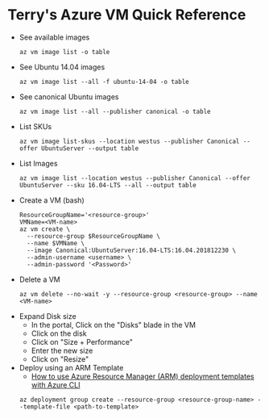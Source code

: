 # Terry's Azure VM Quick Reference

* See available images
  ``` 
  az vm image list -o table
  ```
* See Ubuntu 14.04 images
  ```
  az vm image list --all -f ubuntu-14-04 -o table
  ```
* See canonical Ubuntu images
  ```
  az vm image list --all --publisher canonical -o table
  ```
* List SKUs
  ```
  az vm image list-skus --location westus --publisher Canonical --offer UbuntuServer --output table
  ```
* List Images
  ```
  az vm image list --location westus --publisher Canonical --offer UbuntuServer --sku 16.04-LTS --all --output table
  ```
* Create a VM (bash)
  ```
  ResourceGroupName='<resource-group>'
  VMName=<VM-name>
  az vm create \
    --resource-group $ResourceGroupName \
    --name $VMName \
    --image Canonical:UbuntuServer:16.04-LTS:16.04.201812230 \
    --admin-username <username> \
    --admin-password '<Password>'
  ```
* Delete a VM
  ```
  az vm delete --no-wait -y --resource-group <resource-group> --name <VM-name> 
  ```
* Expand Disk size
  - In the portal, Click on the "Disks" blade in the VM
  - Click on the disk
  - Click on "Size + Performance"
  - Enter the new size
  - Click on "Resize"
* Deploy using an ARM Template
  - [How to use Azure Resource Manager (ARM) deployment templates with Azure CLI](https://learn.microsoft.com/en-us/azure/azure-resource-manager/templates/deploy-cli#deployment-scope)
  ```
  az deployment group create --resource-group <resource-group-name> --template-file <path-to-template>
  ```
